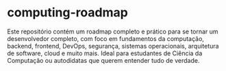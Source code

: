 # computing-roadmap
Este repositório contém um roadmap completo e prático para se tornar um desenvolvedor completo, com foco em fundamentos da computação, backend, frontend, DevOps, segurança, sistemas operacionais, arquitetura de software, cloud e muito mais. Ideal para estudantes de Ciência da Computação ou autodidatas que querem entender tudo de verdade.
